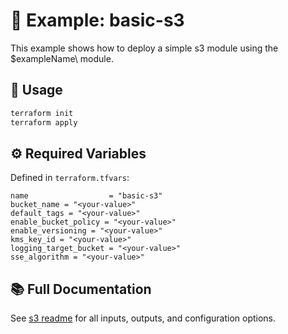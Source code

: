 
# 🧪 Example: basic-s3

This example shows how to deploy a simple s3 module using the \$exampleName\ module.

## 🚀 Usage

```bash
terraform init
terraform apply
```

## ⚙️ Required Variables

Defined in ``terraform.tfvars``:

```hcl
name                  = "basic-s3"
bucket_name = "<your-value>"
default_tags = "<your-value>"
enable_bucket_policy = "<your-value>"
enable_versioning = "<your-value>"
kms_key_id = "<your-value>"
logging_target_bucket = "<your-value>"
sse_algorithm = "<your-value>"
```

## 📚 Full Documentation

See [s3 readme](../../README.md) for all inputs, outputs, and configuration options.

